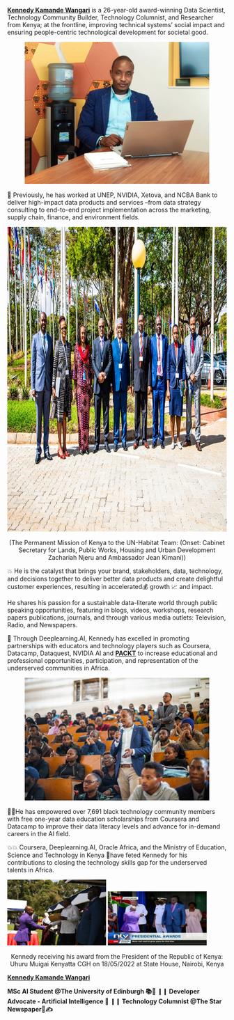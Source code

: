 [**Kennedy Kamande Wangari**](https://www.linkedin.com/in/kennedykwangari/) is a 26-year-old award-winning Data Scientist, Technology Community Builder, Technology Columnist, and Researcher from Kenya; at the frontline, improving technical systems’ social impact and ensuring people-centric technological development for societal good.

<center>
  <figure>
    <img src="https://raw.githubusercontent.com/kennedykwangari/kennedykwangari.github.io/master/images/kennedykwangari.jpg">
      </figure>
</center>

🧭 Previously, he has worked at UNEP, NVIDIA, Xetova, and NCBA Bank to deliver high-impact data products and services –from data strategy consulting to end-to-end project implementation across the marketing, supply chain, finance, and environment fields.

<p align="center">
  <img width="800" height="700" src="https://raw.githubusercontent.com/kennedykwangari/kennedykwangari.github.io/master/images/kennedyunhabitat.jpg">
</p>

<p align="center">
 (The Permanent Mission of Kenya to the UN-Habitat Team: (Onset: Cabinet Secretary for Lands, Public Works, Housing and Urban Development Zachariah Njeru and Ambassador Jean Kimani))
</p>

💥 He is the catalyst that brings your brand, stakeholders, data, technology, and decisions together to deliver better data products and create delightful customer experiences, resulting in accelerated💰 growth 📈 and impact.

He shares his passion for a sustainable data-literate world through public speaking opportunities, featuring in blogs, videos, workshops, research papers publications, journals, and through various media outlets:  Television, Radio, and Newspapers.

🎁 Through Deeplearning.AI, Kennedy has excelled in promoting partnerships with educators and technology players such as Coursera, Datacamp, Dataquest, NVIDIA AI and [**PACKT**](https://www.linkedin.com/posts/packt-publishing_datascience-data-packtexpertnetwork-activity-6803619378156883968-oaY1/) to increase educational and professional opportunities, participation, and representation of the underserved communities in Africa.  

<center>
  <figure>
    <img src="https://raw.githubusercontent.com/kennedykwangari/kennedykwangari.github.io/master/images/mentoring.jpeg">
      </figure>
</center>

👨‍🎓He has empowered over 7,691 black technology community members with free one-year data education scholarships from Coursera and Datacamp to improve their data literacy levels and advance for in-demand careers in the AI field.

💥💥 Coursera, Deeplearning.AI, Oracle Africa, and the Ministry of Education, Science and Technology in Kenya 🏅have feted Kennedy for his contributions to closing the technology skills gap for the underserved talents in Africa.  

<p float="left">
  <img src="https://raw.githubusercontent.com/kennedykwangari/kennedykwangari.github.io/master/images/kennedystatehouse.jpg" width="45%" />
  <img src="https://raw.githubusercontent.com/kennedykwangari/kennedykwangari.github.io/master/images/kennedystate2.jpg" width="45%" />
</p>

<p align="center">
 Kennedy receiving his award from the President of the Republic of Kenya: Uhuru Muigai Kenyatta CGH on 18/05/2022 at State House, Nairobi, Kenya
</p>


 [**Kennedy Kamande Wangari**](https://www.linkedin.com/in/kennedykwangari/)
 
**MSc AI Student @The University of Edinburgh 📚🤖 ❙❙ Developer Advocate - Artificial Intelligence 🥑 ❙❙ Technology Columnist @The Star Newspaper📰✍️**
